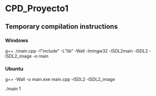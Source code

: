 # CPD_Proyecto1

## Temporary compilation instructions
### Windows
g++ .\main.cpp -I"include" -L"lib" -Wall -lmingw32 -lSDL2main -lSDL2 -lSDL2_image -o main
### Ubuntu
g++ -Wall -o main.exe main.cpp -lSDL2 -lSDL2_image

./main 1